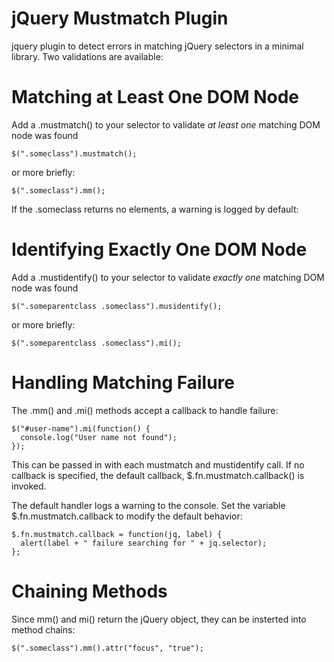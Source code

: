 jQuery Mustmatch Plugin
=======================

jquery plugin to detect errors in matching jQuery selectors in a minimal library.  Two validations are available:

Matching at Least One DOM Node
==============================
Add a .mustmatch() to your selector to validate _at least one_ matching DOM node was found

```
$(".someclass").mustmatch();
```

or more briefly:

```
$(".someclass").mm();
```

If the .someclass returns no elements, a warning is logged by default:

Identifying Exactly One DOM Node
================================
Add a .mustidentify() to your selector to validate _exactly one_ matching DOM node was found

```
$(".someparentclass .someclass").musidentify();
```

or more briefly:

```
$(".someparentclass .someclass").mi();
```

Handling Matching Failure
=========================
The .mm() and .mi() methods accept a callback to handle failure:

```
$("#user-name").mi(function() {
  console.log("User name not found");
});
```

This can be passed in with each mustmatch and mustidentify call.  If no callback is specified, the default callback, $.fn.mustmatch.callback() is invoked.

The default handler logs a warning to the console.  Set the variable $.fn.mustmatch.callback to modify the default behavior:

```
$.fn.mustmatch.callback = function(jq, label) {
  alert(label + " failure searching for " + jq.selector);
};
```

Chaining Methods
================
Since mm() and mi() return the jQuery object, they can be insterted into method chains:

```
$(".someclass").mm().attr("focus", "true");
```

